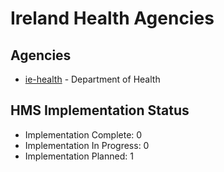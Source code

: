 # Ireland Health Agencies

## Agencies

- [ie-health](ie-health/index.md) - Department of Health

## HMS Implementation Status

- Implementation Complete: 0
- Implementation In Progress: 0
- Implementation Planned: 1
